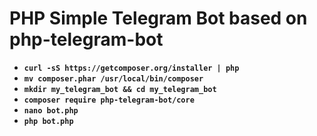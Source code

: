 # PHP Simple Telegram Bot based on php-telegram-bot

- **`curl -sS https://getcomposer.org/installer | php`**
- **`mv composer.phar /usr/local/bin/composer`**
- **`mkdir my_telegram_bot && cd my_telegram_bot`**
- **`composer require php-telegram-bot/core`**
- **`nano bot.php`**
- **`php bot.php`**
